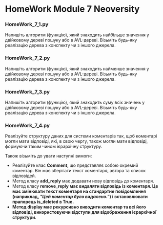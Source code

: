 # HomeWork Module 7 Neoversity

<h3>HomeWork_7_1.py</h3>

<p>Напишіть алгоритм (функцію), який знаходить найбільше значення у двійковому дереві пошуку або в AVL-дереві. Візьміть будь-яку реалізацію дерева з конспекту чи з іншого джерела.</p>

<h3>HomeWork_7_2.py</h3>

<p>Напишіть алгоритм (функцію), який знаходить найменше значення у двійковому дереві пошуку або в AVL-дереві. Візьміть будь-яку реалізацію дерева з конспекту чи з іншого джерела.</p>

<h3>HomeWork_7_3.py</h3>

<p>Напишіть алгоритм (функцію), який знаходить суму всіх значень у двійковому дереві пошуку або в AVL-дереві. Візьміть будь-яку реалізацію дерева з конспекту чи з іншого джерела.</p>

<h3>HomeWork_7_4.py</h3>

<p>Реалізуйте структуру даних для системи коментарів так, щоб коментарі могли мати відповіді, які, в свою чергу, також могли мати відповіді, формуючи таким чином ієрархічну структуру.</p>
<p>Також візьміть до уваги наступні вимоги:</p>
<ul>
    <li>Реалізуйте клас <b>Comment</b>, що представляє собою окремий коментар. Він має зберігати текст коментаря, автора та список відповідей.</li>
    <li>Метод класу <b>add_reply</b> має додавати нову відповідь до коментаря.</li>
    <li>Метод класу <b>remove_reply<b> має видаляти відповідь із коментаря. Це має змінювати текст коментаря на стандартне повідомлення (наприклад, <I>"Цей коментар було видалено."</i>) і встановлювати прапорець <b>is_deleted</b> в <b>True</b>.</li>
    <li>Метод <b>display<b> має рекурсивно виводити коментар та всі його відповіді, використовуючи відступи для відображення ієрархічної структури.</li>
</ul>